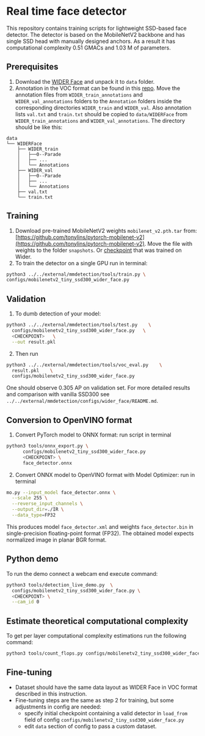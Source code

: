 # Real time face detector

This repository contains training scripts for lightweight SSD-based face detector. The detector is based on the MobileNetV2 backbone and has single SSD head with manually designed anchors. As a result it has computational complexity 0.51 GMACs and 1.03 M of parameters.


## Prerequisites

1. Download the [WIDER Face](http://shuoyang1213.me/WIDERFACE/) and unpack it to `data` folder.
2. Annotation in the VOC format can be found in this
[repo](https://github.com/sovrasov/wider-face-pascal-voc-annotations.git). Move the annotation files from
`WIDER_train_annotations` and `WIDER_val_annotations` folders to the `Annotation` folders inside the corresponding
directories `WIDER_train` and `WIDER_val`. Also annotation lists `val.txt` and `train.txt` should be copied to
`data/WIDERFace` from `WIDER_train_annotations` and `WIDER_val_annotations`.
The directory should be like this:

```
data
└── WIDERFace
    ├── WIDER_train
    │   ├──0--Parade
    │   ├── ...
    │   └── Annotations
    ├── WIDER_val
    │   ├──0--Parade
    │   ├── ...
    │   └── Annotations
    ├── val.txt
    └── train.txt
```

## Training

1. Download pre-trained MobileNetV2 weights `mobilenet_v2.pth.tar` from: [https://github.com/tonylins/pytorch-mobilenet-v2](https://github.com/tonylins/pytorch-mobilenet-v2). Move the file with weights to the folder `snapshots`.
   Or [checkpoint](https://download.01.org/opencv/openvino_training_extensions/models/object_detection/wider_face_tiny_ssd_075x_epoch_70.pth) that was trained on Wider.  
2. To train the detector on a single GPU run in terminal:
  ```bash
  python3 ../../external/mmdetection/tools/train.py \
  configs/mobilenetv2_tiny_ssd300_wider_face.py
  ```


## Validation

1. To dumb detection of your model:
  ```bash
  python3 ../../external/mmdetection/tools/test.py    \
    configs/mobilenetv2_tiny_ssd300_wider_face.py   \
    <CHECKPOINT>   \
    --out result.pkl
  ```

2. Then run
  ```bash
  python3 ../../external/mmdetection/tools/voc_eval.py    \
    result.pkl    \
    configs/mobilenetv2_tiny_ssd300_wider_face.py
  ```
  One should observe 0.305 AP on validation set. For more detailed results and comparison with vanilla SSD300 see `../../external/mmdetection/configs/wider_face/README.md`.

## Conversion to OpenVINO format

1. Convert PyTorch model to ONNX format: run script in terminal
  ```bash
  python3 tools/onnx_export.py \
        configs/mobilenetv2_tiny_ssd300_wider_face.py
        <CHECKPOINT> \
        face_detector.onnx
  ```

2. Convert ONNX model to OpenVINO format with Model Optimizer: run in terminal
  ```bash
  mo.py --input_model face_detector.onnx \
    --scale 255 \
    --reverse_input_channels \
    --output_dir=./IR \
    --data_type=FP32
  ```
  This produces model `face_detector.xml` and weights `face_detector.bin` in single-precision floating-point format
  (FP32). The obtained model expects normalized image in planar BGR format.


## Python demo

To run the demo connect a webcam end execute command:
```bash
python3 tools/detection_live_demo.py  \
  configs/mobilenetv2_tiny_ssd300_wider_face.py \
  <CHECKPOINT> \
  --cam_id 0
```


## Estimate theoretical computational complexity

To get per layer computational complexity estimations run the following command:
```bash
python3 tools/count_flops.py configs/mobilenetv2_tiny_ssd300_wider_face.py
```


## Fine-tuning

* Dataset should have the same data layout as WIDER Face in VOC format
 described in this instruction.
* Fine-tuning steps are the same as step 2 for training, but some adjustments in config are needed:
  - specify initial checkpoint containing a valid detector in `load_from` field of config
    `configs/mobilenetv2_tiny_ssd300_wider_face.py`
  - edit `data` section of config to pass a custom dataset.
